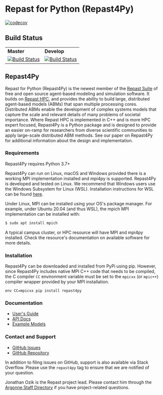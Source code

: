 # Repast for Python (Repast4Py)

[![codecov](https://codecov.io/gh/Repast/repast4py/branch/develop/graph/badge.svg?token=JCDU2LT8G2)](https://codecov.io/gh/Repast/repast4py/branch/develop)

## Build Status

<table>
  <tr>
    <td><b>Master</b></td>
    <td><b>Develop</b></td>
  </tr>
  <tr>
    <td><a href="https://circleci.com/gh/Repast/repast4py/tree/master"><img src="https://circleci.com/gh/Repast/repast4py/tree/master.svg?style=shield&circle-token=8eabe328704119bf3f175172e1613c52f9310c65" alt="Build Status" /></a></td>
    <td><a href="https://circleci.com/gh/Repast/repast4py/tree/develop"><img src="https://circleci.com/gh/Repast/repast4py/tree/develop.svg?style=shield&circle-token=8eabe328704119bf3f175172e1613c52f9310c65" alt="Build Status" /></a></td>
  </tr>
</table>

## Repast4Py

Repast for Python (Repast4Py) is the newest member of the [Repast Suite](https://repast.github.io) of free and open source agent-based modeling and simulation software.
It builds on [Repast HPC](https://repast.github.io/repast_hpc.html), and provides the ability to build large, distributed agent-based models (ABMs) that span multiple processing cores. 
Distributed ABMs enable the development of complex systems models that capture the scale and relevant details of many problems of societal importance. Where Repast HPC is implemented in C++ and is more HPC expert focused, Repast4Py is a Python package and is designed to provide an easier on-ramp for researchers from diverse scientific communities to apply large-scale distributed ABM methods. See our paper on Repast4Py for additional information about the design and implementation.

### Requirements

Repast4Py requires Python 3.7+

Repast4Py can run on Linux, macOS and Windows provided there is a working MPI implementation
installed and mpi4py is supported. Repast4Py is developed and tested on Linux. We recommend
that Windows users use the Windows Subsystem for Linux (WSL). Installation instructions for
WSL can be found [here](https://docs.microsoft.com/en-us/windows/wsl/install).

Under Linux, MPI can be installed using your OS's package manager. For example, 
under Ubuntu 20.04 (and thus WSL), the mpich MPI implementation can be installed with:

```bash
$ sudo apt install mpich
```

A typical campus cluster, or HPC resource will have MPI and mpi4py installed. 
Check the resource's documentation on available software for more details.

### Installation

Repast4Py can be downloaded and installed from PyPi using pip. 
However, since Repast4Py includes native MPI C++ code that needs to be compiled,
the C compiler `CC` environment variable must be set
to the `mpicxx` (or `mpic++`) compiler wrapper provided by your MPI installation.

```
env CC=mpicxx pip install repast4py
```

### Documentation

* [User's Guide](https://jozik.github.io/goes_bing/guide/user_guide.html)
* [API Docs](https://jozik.github.io/goes_bing/apidoc/index.html)
* [Example Models](https://jozik.github.io/goes_bing/examples/examples.html)

### Contact and Support

* [GitHub Issues](https://github.com/Repast/repast4py/issues)
* [GitHub Repository](https://github.com/Repast/repast4pyV)

In addition to filing issues on GitHub, support is also available via Stack Overflow. 
Please use the `repast4py` tag to ensure that we are notified of your question. 

Jonathan Ozik is the Repast project lead. Please contact him through 
the [Argonne Staff Directory](https://www.anl.gov/staff-directory) if you
have project-related questions.

